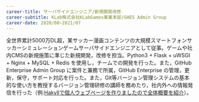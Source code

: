 ```yaml
---
career-title: サーバサイドエンジニア/新規開発改修
career-subtitle: KLab株式会社KLabGames事業本部/GHES Admin Group
career-date: 2020/08~2021/07
---
```


全世界累計5000万DL超，某サッカー漫画コンテンツの大規模スマートフォンサッカーシミュレーションゲームサーバサイドエンジニアとして従事。ゲームや社内CMSの新規施策に準じた新規開発，改修を担当。Python3 + Flask + uWSGI + Nginx + MySQL + Redis を使用し，チームでの開発を行った。また，GitHub Enterprise Admin Group に案件と兼務で所属，GitHub Enterprise の管理，更新，保守，サポート対応を行った。また，Git等バージョン管理システムの基本的な使い方を教授するバージョン管理研修の講師を務めたり，社内外への情報発信を行った（例:[Hakyllで個人ウェブページを作りましたので全体概要を紹介](https://www.klab.com/jp/blog/tech/2020/0924-Hakyll.html)）。
